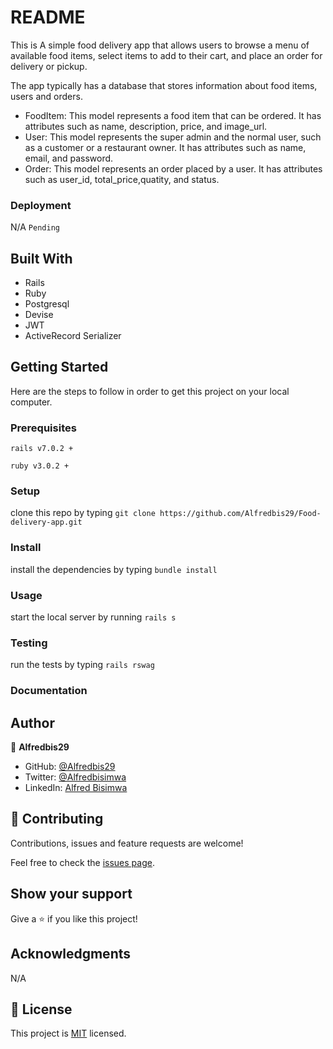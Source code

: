# README
This is A simple food delivery app that allows users to browse a menu of available food items, select items to add to their cart, and place an order for delivery or pickup.

The app typically has a database that stores information about food items, users and orders.

  - FoodItem: This model represents a food item that can be ordered. It has attributes such as name, description, price, and image_url.
  - User: This model represents the super admin and the normal user, such as a customer or a restaurant owner. It has attributes such as name, email, and password.
  - Order: This model represents an order placed by a user. It  has attributes such as user_id, total_price,quatity, and status.
  

### Deployment
 N/A `Pending`
## Built With

- Rails
- Ruby 
- Postgresql
- Devise
- JWT
- ActiveRecord Serializer

## Getting Started

Here are the steps to follow in order to get this project on your local computer.

### Prerequisites

`rails v7.0.2 +`

`ruby v3.0.2 +`

### Setup

clone this repo by typing `git clone https://github.com/Alfredbis29/Food-delivery-app.git`

### Install

install the dependencies by typing `bundle install`

### Usage

start the local server by running `rails s`

### Testing

run the tests by typing `rails rswag`


### Documentation


## Author

👤 **Alfredbis29**

- GitHub: [@Alfredbis29](https://github.com/Alfredbis29)
- Twitter: [@Alfredbisimwa](https://twitter.com/)
- LinkedIn: [Alfred Bisimwa](https://www.linkedin.com/in/alfred-bisimwa/)

## 🤝 Contributing


Contributions, issues and feature requests are welcome!

Feel free to check the [issues page](issues/).

## Show your support

Give a ⭐️ if you like this project!

## Acknowledgments

 N/A

## 📝 License

This project is [MIT](lic.url) licensed.
